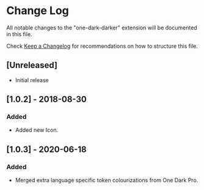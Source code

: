 # Change Log

All notable changes to the "one-dark-darker" extension will be documented in this file.

Check [Keep a Changelog](http://keepachangelog.com/) for recommendations on how to structure this file.

## [Unreleased]

- Initial release

## [1.0.2] - 2018-08-30

### Added

- Added new Icon.

## [1.0.3] - 2020-06-18

### Added

- Merged extra language specific token colourizations from One Dark Pro.
